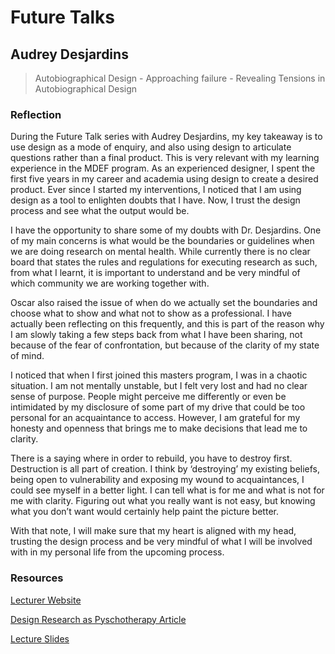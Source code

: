 # Future Talks

## Audrey Desjardins

>Autobiographical Design - Approaching failure - Revealing Tensions in Autobiographical Design

### Reflection

During the Future Talk series with Audrey Desjardins, my key takeaway is to use design as a mode of enquiry, and also using design to articulate questions rather than a final product. This is very relevant with my learning experience in the MDEF program. As an experienced designer, I spent the first five years in my career and academia using design to create a desired product. Ever since I started my interventions, I noticed that I am using design as a tool to enlighten doubts that I have. Now, I trust the design process and see what the output would be.

I have the opportunity to share some of my doubts with Dr. Desjardins. One of my main concerns is what would be the boundaries or guidelines when we are doing research on mental health. While currently there is no clear board that states the rules and regulations for executing research as such, from what I learnt, it is important to understand and be very mindful of which community we are working together with.

Oscar also raised the issue of when do we actually set the boundaries and choose what to show and what not to show as a professional. I have actually been reflecting on this frequently, and this is part of the reason why I am slowly taking a few steps back from what I have been sharing, not because of the fear of confrontation, but because of the clarity of my state of mind.

I noticed that when I first joined this masters program, I was in a chaotic situation. I am not mentally unstable, but I felt very lost and had no clear sense of purpose. People might perceive me differently or even be intimidated by my disclosure of some part of my drive that could be too personal for an acquaintance to access. However, I am grateful for my honesty and openness that brings me to make decisions that lead me to clarity.

There is a saying where in order to rebuild, you have to destroy first. Destruction is all part of creation. I think by ‘destroying’ my existing beliefs, being open to vulnerability and exposing my wound to acquaintances, I could see myself in a better light. I can tell what is for me and what is not for me with clarity. Figuring out what you really want is not easy, but knowing what you don’t want would certainly help paint the picture better.

With that note, I will make sure that my heart is aligned with my head, trusting the design process and be very mindful of what I will be involved with in my personal life from the upcoming process.

### Resources

[Lecturer Website](http://audreydesjardins.com/)

[Design Research as Pyschotherapy Article](https://hackmd.io/QpMIMeepTIqulsaa-o7GAw?view#MDEF-Unpacking-Intelligent-Machines-2223)

[Lecture Slides](https://drive.google.com/file/d/1g_gzxFQnifyzHlLr2SOoGdM6Kl0E1Qck/view?ts=63bec5ed)